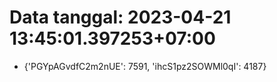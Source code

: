 # Data tanggal: 2023-04-21 13:45:01.397253+07:00

* {'PGYpAGvdfC2m2nUE': 7591, 'ihcS1pz2SOWMl0qI': 4187}
